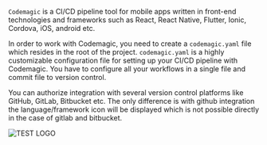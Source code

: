 `Codemagic` is a CI/CD pipeline tool for mobile apps written in front-end technologies and frameworks such as React, React Native, Flutter, Ionic, Cordova, iOS, android etc. 

In order to work with Codemagic, you need to create a `codemagic.yaml` file which resides in the root of the project. `codemagic.yaml` is a highly customizable configuration file for 
setting up your CI/CD pipeline with Codemagic. You have to configure all your workflows in a single file and commit file to version control.

You can authorize integration with several version control platforms like GitHub, GitLab, Bitbucket etc. The only difference is with github integration the language/framework icon will be
displayed which is not possible directly in the case of gitlab and bitbucket.

![TEST LOGO](C:\Users\amang\Desktop\study_pics\Airflow_DAG.png "Test image")


